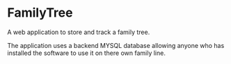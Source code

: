 FamilyTree
==========

A web application to store and track a family tree.

The application uses a backend MYSQL database allowing anyone who has installed the software to use it on there own family line.
